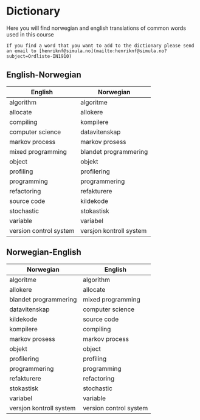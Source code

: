 # Dictionary

Here you will find norwegian and english translations of common words used in this course

```{note}
If you find a word that you want to add to the dictionary please send an email to [henriknf@simula.no](mailto:henriknf@simula.no?subject=Ordliste-IN1910)
```

## English-Norwegian

| **English**            | **Norwegian**           |
| ---------------------- | ----------------------- |
| algorithm              | algoritme               |
| allocate               | allokere                |
| compiling              | kompilere               |
| computer science       | datavitenskap           |
| markov process         | markov prosess          |
| mixed programming      | blandet programmering   |
| object                 | objekt                  |
| profiling              | profilering             |
| programming            | programmering           |
| refactoring            | refakturere             |
| source code            | kildekode               |
| stochastic             | stokastisk              |
| variable               | variabel                |
| version control system | versjon kontroll system |

## Norwegian-English

| **Norwegian**           | **English**            |
| ----------------------- | ---------------------- |
| algoritme               | algorithm              |
| allokere                | allocate               |
| blandet programmering   | mixed programming      |
| datavitenskap           | computer science       |
| kildekode               | source code            |
| kompilere               | compiling              |
| markov prosess          | markov process         |
| objekt                  | object                 |
| profilering             | profiling              |
| programmering           | programming            |
| refakturere             | refactoring            |
| stokastisk              | stochastic             |
| variabel                | variable               |
| versjon kontroll system | version control system |
